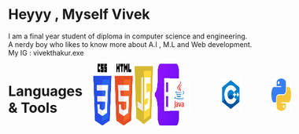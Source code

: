 <h1>Heyyy ,  Myself Vivek</h1> 
<p>I am a final year student of diploma in computer science and engineering.         
<br>A nerdy boy who likes to know more about A.I , M.L and Web development.
<br> My IG : vivekthakur.exe</p>
<div style="display:flex">
<h1> Languages & Tools </h1>
<div style="display:flex">

<img src="Daco.png" width="80px">
<img src="js.png" width="45px">
<img src="Bootstrap_logo.svg.png" width="55px">
</div>
<div style="display:flex">
<img src="java.png" width="45px" style="padding:30px">

<img src="cpp.png" width="45px" style="padding:30px">

<img src="py.png" width="40px" style="padding:30px">
</div>
